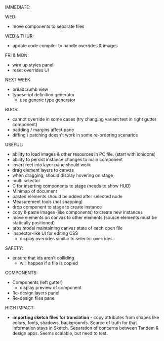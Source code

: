 IMMEDIATE:

WED:

* move components to separate files

WED & THUR:

* update code compiler to handle overrides & images

FRI & MON:

* wire up styles panel
* reset overrides UI

NEXT WEEK:

* breadcrumb view
* typescript definition generator
  * use generic type generator

BUGS:

* cannot override in some cases (try changing variant text in right gutter component)
* padding / margins affect pane
* diffing / patching doesn't work in some re-ordering scenarios

USEFUL:

* ability to load images & other resources in PC file. (start with ionicons)
* ability to persist instance changes to main component
* insert rect into layer pane should work
* drag element layers to canvas
* when dragging, should display hovering on stage
* multi selector
* C for inserting components to stage (needs to show HUD)
* Minimap of document
* pasted elements should be added after selected node
* Measurement tools (not snapping)
* drop component to stage to create instance
* copy & paste images (like components) to create new instances
* move elements on canvas to other elements (source elements must be statically positioned)
* tabs model maintaining canvas state of each open file
* inspector-like UI for editing CSS
  * display overrides similar to selector overrides

SAFETY:

* ensure that ids aren't colliding
  * will happen if a file is copied

COMPONENTS:

* Components (left gutter)
  * display preview of component
* Re-design layers panel
* Re-design files pane

HIGH IMPACT:

* **importing sketch files for translation** - copy attributes from shapes like colors, fonts, shadows, backgrounds. Source of truth for that information stays in Sketch. Separation of concerns between Tandem & design apps. Seems scalable, but need to test.
